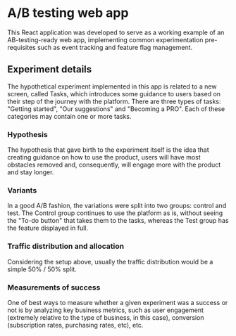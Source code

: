 # A/B testing web app

This React application was developed to serve as a working example of an AB-testing-ready web app, implementing common experimentation pre-requisites such as event tracking and feature flag management.

## Experiment details

The hypothetical experiment implemented in this app is related to a new screen, called Tasks, which introduces some guidance to users based on their step of the journey with the platform. There are three types of tasks: "Getting started", "Our suggestions" and "Becoming a PRO". Each of these categories may contain one or more tasks.

### Hypothesis

The hypothesis that gave birth to the experiment itself is the idea that creating guidance on how to use the product, users will have most obstacles removed and, consequently, will engage more with the product and stay longer.

### Variants

In a good A/B fashion, the variations were split into two groups: control and test. The Control group continues to use the platform as is, without seeing the "To-do button" that takes them to the tasks, whereas the Test group has the feature displayed in full.

### Traffic distribution and allocation

Considering the setup above, usually the traffic distribution would be a simple 50% / 50% split.

### Measurements of success

One of best ways to measure whether a given experiment was a success or not is by analyzing key business metrics, such as user engagement (extremely relative to the type of business, in this case), conversion (subscription rates, purchasing rates, etc), etc.
